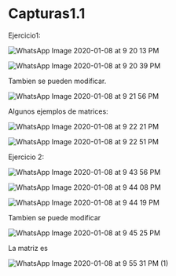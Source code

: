 # Capturas1.1

Ejercicio1:

![WhatsApp Image 2020-01-08 at 9 20 13 PM](https://user-images.githubusercontent.com/52551072/72036044-4b032280-325f-11ea-93f7-4afb5a38194c.jpeg)

![WhatsApp Image 2020-01-08 at 9 20 39 PM](https://user-images.githubusercontent.com/52551072/72036062-55252100-325f-11ea-839b-ec2036e423d2.jpeg)

Tambien se pueden modificar.

![WhatsApp Image 2020-01-08 at 9 21 56 PM](https://user-images.githubusercontent.com/52551072/72036080-5f471f80-325f-11ea-808a-04c1d1db2332.jpeg)

Algunos ejemplos de matrices:

![WhatsApp Image 2020-01-08 at 9 22 21 PM](https://user-images.githubusercontent.com/52551072/72036097-6c640e80-325f-11ea-8a21-e883f3254321.jpeg)


![WhatsApp Image 2020-01-08 at 9 22 51 PM](https://user-images.githubusercontent.com/52551072/72036110-7423b300-325f-11ea-95b9-a82ad744ab91.jpeg)


Ejercicio 2:

![WhatsApp Image 2020-01-08 at 9 43 56 PM](https://user-images.githubusercontent.com/52551072/72037464-ebf3dc80-3263-11ea-9a8b-6b60a1d7272c.jpeg)


![WhatsApp Image 2020-01-08 at 9 44 08 PM](https://user-images.githubusercontent.com/52551072/72037471-f1e9bd80-3263-11ea-9f4b-cb6824ba486e.jpeg)

![WhatsApp Image 2020-01-08 at 9 44 19 PM](https://user-images.githubusercontent.com/52551072/72037479-fc0bbc00-3263-11ea-8a87-c665f63d8fe5.jpeg)


Tambien se puede modificar


![WhatsApp Image 2020-01-08 at 9 45 25 PM](https://user-images.githubusercontent.com/52551072/72037487-0332ca00-3264-11ea-9a24-8092b377efd6.jpeg)


La matriz es


![WhatsApp Image 2020-01-08 at 9 55 31 PM (1)](https://user-images.githubusercontent.com/52551072/72037493-0928ab00-3264-11ea-916a-7c57342c3506.jpeg)



